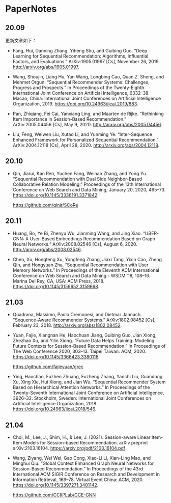 # PaperNotes

## 20.09

更新文章如下：

- Fang, Hui, Danning Zhang, Yiheng Shu, and Guibing Guo. “Deep Learning for Sequential Recommendation: Algorithms, Influential Factors, and Evaluations.” ArXiv:1905.01997 [Cs], November 26, 2019. http://arxiv.org/abs/1905.01997.

- Wang, Shoujin, Liang Hu, Yan Wang, Longbing Cao, Quan Z. Sheng, and Mehmet Orgun. “Sequential Recommender Systems: Challenges, Progress and Prospects.” In Proceedings of the Twenty-Eighth International Joint Conference on Artificial Intelligence, 6332–38. Macao, China: International Joint Conferences on Artificial Intelligence Organization, 2019. https://doi.org/10.24963/ijcai.2019/883.

- Pan, Zhiqiang, Fei Cai, Yanxiang Ling, and Maarten de Rijke. “Rethinking Item Importance in Session-Based Recommendation.” ArXiv:2005.04456 [Cs], May 9, 2020. http://arxiv.org/abs/2005.04456.

- Liu, Feng, Weiwen Liu, Xutao Li, and Yunming Ye. “Inter-Sequence Enhanced Framework for Personalized Sequential Recommendation.” ArXiv:2004.12118 [Cs], April 28, 2020. http://arxiv.org/abs/2004.12118.

## 20.10

- Qin, Jiarui, Kan Ren, Yuchen Fang, Weinan Zhang, and Yong Yu. “Sequential Recommendation with Dual Side Neighbor-Based Collaborative Relation Modeling.” Proceedings of the 13th International Conference on Web Search and Data Mining, January 20, 2020, 465–73. https://doi.org/10.1145/3336191.3371842.

  https://github.com/qinjr/SCoRe

## 20.11

- Huang, Bo, Ye Bi, Zhenyu Wu, Jianming Wang, and Jing Xiao. “UBER-GNN: A User-Based Embeddings Recommendation Based on Graph Neural Networks.” ArXiv:2008.02546 [Cs], August 6, 2020. http://arxiv.org/abs/2008.02546.

- Chen, Xu, Hongteng Xu, Yongfeng Zhang, Jiaxi Tang, Yixin Cao, Zheng Qin, and Hongyuan Zha. “Sequential Recommendation with User Memory Networks.” In Proceedings of the Eleventh ACM International Conference on Web Search and Data Mining - WSDM ’18, 108–16. Marina Del Rey, CA, USA: ACM Press, 2018. https://doi.org/10.1145/3159652.3159668.


## 21.03

- Quadrana, Massimo, Paolo Cremonesi, and Dietmar Jannach. “Sequence-Aware Recommender Systems.” ArXiv:1802.08452 [Cs], February 23, 2018. http://arxiv.org/abs/1802.08452.

- Yuan, Fajie, Xiangnan He, Haochuan Jiang, Guibing Guo, Jian Xiong, Zhezhao Xu, and Yilin Xiong. “Future Data Helps Training: Modeling Future Contexts for Session-Based Recommendation.” In Proceedings of The Web Conference 2020, 303–13. Taipei Taiwan: ACM, 2020. https://doi.org/10.1145/3366423.3380116.

  https://github.com/fajieyuan/grec

- Ying, Haochao, Fuzhen Zhuang, Fuzheng Zhang, Yanchi Liu, Guandong Xu, Xing Xie, Hui Xiong, and Jian Wu. “Sequential Recommender System Based on Hierarchical Attention Networks.” In Proceedings of the Twenty-Seventh International Joint Conference on Artificial Intelligence, 3926–32. Stockholm, Sweden: International Joint Conferences on Artificial Intelligence Organization, 2018. https://doi.org/10.24963/ijcai.2018/546.


## 21.04

- Choi, M., Lee, J., Shim, H., & Lee, J. (2021). Session-aware Linear Item-Item Models for Session-based Recommendation. arXiv preprint arXiv:2103.16104. https://arxiv.org/pdf/2103.16104.pdf

- Wang, Ziyang, Wei Wei, Gao Cong, Xiao-Li Li, Xian-Ling Mao, and Minghui Qiu. “Global Context Enhanced Graph Neural Networks for Session-Based Recommendation.” In Proceedings of the 43rd International ACM SIGIR Conference on Research and Development in Information Retrieval, 169–78. Virtual Event China: ACM, 2020. https://doi.org/10.1145/3397271.3401142.

  https://github.com/CCIIPLab/GCE-GNN
